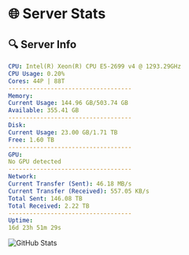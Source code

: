 # 🌐 Server Stats
## 🔍 Server Info
```yaml
CPU: Intel(R) Xeon(R) CPU E5-2699 v4 @ 1293.29GHz
CPU Usage: 0.20%
Cores: 44P | 88T
-----------------------------------
Memory:
Current Usage: 144.96 GB/503.74 GB
Available: 355.41 GB
-----------------------------------
Disk:
Current Usage: 23.00 GB/1.71 TB
Free: 1.60 TB
-----------------------------------
GPU:
No GPU detected
-----------------------------------
Network:
Current Transfer (Sent): 46.18 MB/s
Current Transfer (Received): 557.05 KB/s
Total Sent: 146.08 TB
Total Received: 2.22 TB
-----------------------------------
Uptime:
16d 23h 51m 29s
```
![GitHub Stats](https://img.shields.io/badge/Updated-2025-02-24_22:34:47-blue)